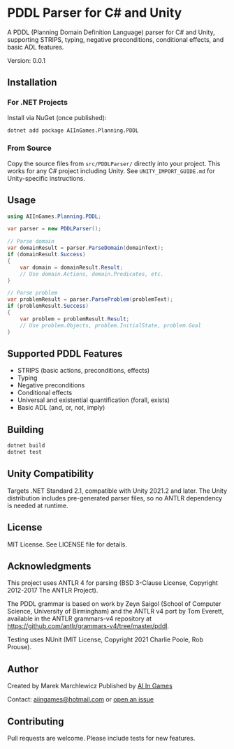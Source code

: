 # PDDL Parser for C# and Unity

A PDDL (Planning Domain Definition Language) parser for C# and Unity, supporting STRIPS, typing, negative preconditions, conditional effects, and basic ADL features.

Version: 0.0.1

## Installation

### For .NET Projects

Install via NuGet (once published):

```bash
dotnet add package AIInGames.Planning.PDDL
```

### From Source

Copy the source files from `src/PDDLParser/` directly into your project. This works for any C# project including Unity. See `UNITY_IMPORT_GUIDE.md` for Unity-specific instructions.

## Usage

```csharp
using AIInGames.Planning.PDDL;

var parser = new PDDLParser();

// Parse domain
var domainResult = parser.ParseDomain(domainText);
if (domainResult.Success)
{
    var domain = domainResult.Result;
    // Use domain.Actions, domain.Predicates, etc.
}

// Parse problem
var problemResult = parser.ParseProblem(problemText);
if (problemResult.Success)
{
    var problem = problemResult.Result;
    // Use problem.Objects, problem.InitialState, problem.Goal
}
```

## Supported PDDL Features

- STRIPS (basic actions, preconditions, effects)
- Typing
- Negative preconditions
- Conditional effects
- Universal and existential quantification (forall, exists)
- Basic ADL (and, or, not, imply)

## Building

```bash
dotnet build
dotnet test
```

## Unity Compatibility

Targets .NET Standard 2.1, compatible with Unity 2021.2 and later. The Unity distribution includes pre-generated parser files, so no ANTLR dependency is needed at runtime.

## License

MIT License. See LICENSE file for details.

## Acknowledgments

This project uses ANTLR 4 for parsing (BSD 3-Clause License, Copyright 2012-2017 The ANTLR Project).

The PDDL grammar is based on work by Zeyn Saigol (School of Computer Science, University of Birmingham) and the ANTLR v4 port by Tom Everett, available in the ANTLR grammars-v4 repository at https://github.com/antlr/grammars-v4/tree/master/pddl.

Testing uses NUnit (MIT License, Copyright 2021 Charlie Poole, Rob Prouse).

## Author

Created by Marek Marchlewicz
Published by [AI In Games](https://aiingames.com)

Contact: aiingames@hotmail.com or [open an issue](https://github.com/AI-In-Games/PDDL-Parser/issues)

## Contributing

Pull requests are welcome. Please include tests for new features.
